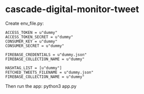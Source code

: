 # cascade-digital-monitor-tweet

Create env_file.py: 

```
ACCESS_TOKEN = u"dummy"
ACCESS_TOKEN_SECRET = u"dummy"
CONSUMER_KEY = u"dummy"
CONSUMER_SECRET = u"dummy"

FIREBASE_CREDENTIALS = u"dummy.json"
FIREBASE_COLLECTION_NAME = u"dummy"

HASHTAG_LIST = [u"dummy"]
FETCHED_TWEETS_FILENAME = u"dummy.json"
FIREBASE_COLLECTION_NAME = u"dummy"
```
Then run the app: 
python3 app.py
